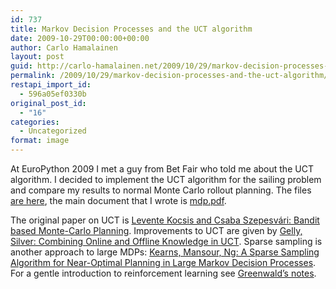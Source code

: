 ```yaml
---
id: 737
title: Markov Decision Processes and the UCT algorithm
date: 2009-10-29T00:00:00+00:00
author: Carlo Hamalainen
layout: post
guid: http://carlo-hamalainen.net/2009/10/29/markov-decision-processes-and-the-uct-algorithm/
permalink: /2009/10/29/markov-decision-processes-and-the-uct-algorithm/
restapi_import_id:
  - 596a05ef0330b
original_post_id:
  - "16"
categories:
  - Uncategorized
format: image
---
```

At <a>EuroPython 2009</a> I met a guy from Bet Fair who told me about the UCT algorithm. I decided to implement the UCT algorithm for the sailing problem and compare my results to normal Monte Carlo rollout planning. The files [are here](http://carlo-hamalainen.net/stuff/mdpnotes/), the main document that I wrote is [mdp.pdf](http://carlo-hamalainen.net/stuff/mdpnotes/mdp.pdf).

The original paper on UCT is [Levente Kocsis and Csaba Szepesvári: Bandit based Monte-Carlo Planning](http://carlo-hamalainen.net/stuff/mdpnotes/papers/UCT_ecml06.pdf). Improvements to UCT are given by [Gelly, Silver: Combining Online and Offline Knowledge in UCT](http://carlo-hamalainen.net/stuff/mdpnotes/papers/387.pdf). Sparse sampling is another approach to large MDPs: [Kearns, Mansour, Ng: A Sparse Sampling Algorithm for Near-Optimal Planning in Large Markov Decision Processes](http://carlo-hamalainen.net/stuff/mdpnotes/papers/Kearns,%20Mansour,%20Ng%20-%20A%20sparse%20samling%20algorithm%20for%20near-optimal%20planning%20in%20large%20markov%20decision%20processes.pdf). For a gentle introduction to reinforcement learning see [Greenwald&#8217;s notes](http://carlo-hamalainen.net/stuff/mdpnotes/papers/reinforcement_learning%20-%20Greenwald.pdf).